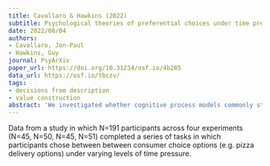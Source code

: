 ```yaml
---
title: Cavallaro & Hawkins (2022)
subtitle: Psychological theories of preferential choices under time pressure are more consistent than descriptive theories
date: 2022/08/04
authors:
- Cavallaro, Jon-Paul
- Hawkins, Guy
journal: PsyArXiv
paper_url: https://doi.org/10.31234/osf.io/4b285
data_url: https://osf.io/tbczv/
tags:
- decisions from description
- value construction
abstract: 'We investigated whether cognitive process models commonly studied in experimentalpsychology provide a deeper explanation of preferential choicesthan the descriptive random utility models commonly studied in the appliedchoice literature, with a specific focus on choices made under time pressure.In two preferential choice scenarios we used two standard manipulations oftime pressure to assess whether changes in decision time affect subjective valuationsof the features of preferential options, and whether the answer to thisquestion depends on the theoretical lens used to understand the data. Acrossfour experiments, we found that choices between preferential options and thetime taken to make them varied as a function of time pressure, reinforcingand generalising findings from lower-level perceptual decisions to higherlevelapplied choices. Critically, theoretical analyses from the two traditionsled to different psychological conclusions about how people adapted to timepressure. The random utility analyses suggested that time-pressure inducedchanges to choices were the result of changes in subjective valuations for thefeatures of preferential options. However, the cognitive process analyses attributedtime-pressure induced changes to choices to differential informationaccumulation; subjective valuations remained stable across contexts, againreinforcing decades of findings from the perceptual decision literature. Weargue that cognitive process models provide mechanistic explanations of theprocesses underlying decisions for preferential options. Furthermore, conventionaldescriptive models of choice in the applied literature may misattributevariability in choices to the incorrect latent cause, which has implications forout-of-sample prediction in the marketplace.'
---
```


Data from a study in which N=191 participants across four experiments (N=45, N=50, N=45, N=51) completed a series of tasks in which participants chose between between consumer choice options (e.g. pizza delivery options) under varying levels of time pressure.
